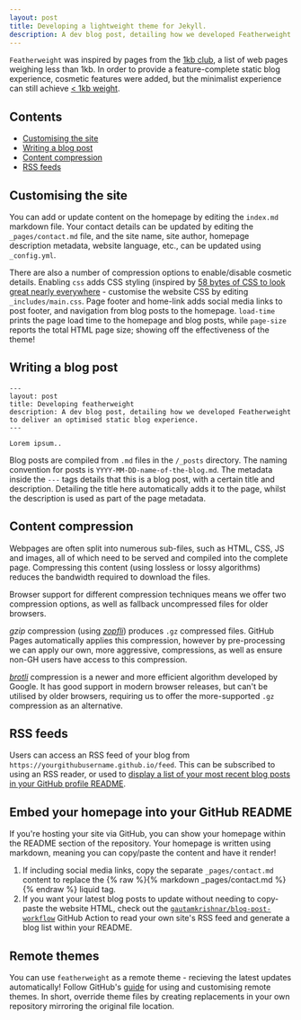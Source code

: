 ```yaml
---
layout: post
title: Developing a lightweight theme for Jekyll.
description: A dev blog post, detailing how we developed Featherweight to deliver an optimised static blog experience.
---
```


`Featherweight` was inspired by pages from the [1kb club](https://1kb.club/), a list of web pages weighing less than 1kb. In order to provide a feature-complete static blog experience, cosmetic features were added, but the minimalist experience can still achieve [< 1kb weight](https://github.com/Cutwell/1kb).

## Contents
* [Customising the site](#customising-the-site)
* [Writing a blog post](#writing-a-blog-post)
* [Content compression](#content-compression)
* [RSS feeds](#rss-feeds)

## Customising the site
You can add or update content on the homepage by editing the `index.md` markdown file. Your contact details can be updated by editing the `_pages/contact.md` file, and the site name, site author, homepage description metadata, website language, etc., can be updated using `_config.yml`.

There are also a number of compression options to enable/disable cosmetic details. Enabling `css` adds CSS styling (inspired by [58 bytes of CSS to look great nearly everywhere](https://gist.github.com/JoeyBurzynski/617fb6201335779f8424ad9528b72c41) - customise the website CSS by editing `_includes/main.css`. Page footer and home-link adds social media links to post footer, and navigation from blog posts to the homepage. `load-time` prints the page load time to the homepage and blog posts, while `page-size` reports the total HTML page size; showing off the effectiveness of the theme!

## Writing a blog post
```
---
layout: post
title: Developing featherweight
description: A dev blog post, detailing how we developed Featherweight to deliver an optimised static blog experience.
---

Lorem ipsum..
```

Blog posts are compiled from `.md` files in the `/_posts` directory. The naming convention for posts is `YYYY-MM-DD-name-of-the-blog.md`. The metadata inside the `---` tags details that this is a blog post, with a certain title and description. Detailing the title here automatically adds it to the page, whilst the description is used as part of the page metadata.

## Content compression
Webpages are often split into numerous sub-files, such as HTML, CSS, JS and images, all of which need to be served and compiled into the complete page. Compressing this content (using lossless or lossy algorithms) reduces the bandwidth required to download the files.

Browser support for different compression techniques means we offer two compression options, as well as fallback uncompressed files for older browsers.

_gzip_ compression (using _[zopfli](https://github.com/philnash/jekyll-zopfli)_) produces `.gz` compressed files. GitHub Pages automatically applies this compression, however by pre-processing we can apply our own, more aggressive, compressions, as well as ensure non-GH users have access to this compression.

_[brotli](https://en.wikipedia.org/wiki/Brotli)_ compression is a newer and more efficient algorithm developed by Google. It has good support in modern browser releases, but can't be utilised by older browsers, requiring us to offer the more-supported `.gz` compression as an alternative.

## RSS feeds
Users can access an RSS feed of your blog from `https://yourgithubusername.github.io/feed`. This can be subscribed to using an RSS reader, or used to [display a list of your most recent blog posts in your GitHub profile README](https://github.com/Cutwell/Cutwell).

## Embed your homepage into your GitHub README
If you're hosting your site via GitHub, you can show your homepage within the README section of the repository. Your homepage is written using markdown, meaning you can copy/paste the content and have it render! 

1. If including social media links, copy the separate `_pages/contact.md` content to replace the {% raw %}{% markdown _pages/contact.md %}{% endraw %} liquid tag.
2. If you want your latest blog posts to update without needing to copy-paste the website HTML, check out the [`gautamkrishnar/blog-post-workflow`](https://github.com/gautamkrishnar/blog-post-workflow) GitHub Action to read your own site's RSS feed and generate a blog list within your README.

## Remote themes
You can use `featherweight` as a remote theme - recieving the latest updates automatically!
Follow GitHub's [guide](https://docs.github.com/en/pages/setting-up-a-github-pages-site-with-jekyll/adding-a-theme-to-your-github-pages-site-using-jekyll) for using and customising remote themes. In short, override theme files by creating replacements in your own repository mirroring the original file location.

